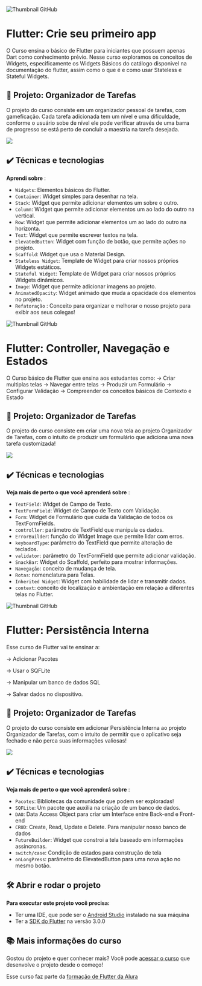 ![Thumbnail GitHub](https://raw.githubusercontent.com/Kakomo/alura_flutter_curso_1/Aula_2/Readme%20Template.png)

# Flutter: Crie seu primeiro app

O Curso ensina o básico de Flutter para iniciantes que possuem apenas Dart como conhecimento prévio. Nesse curso exploramos os conceitos de Widgets, especificamente os Widgets Básicos do catálogo disponivel na documentação do flutter, assim como o que é e como usar Stateless e Stateful Widgets.

## 🔨 Projeto: Organizador de Tarefas

O projeto do curso consiste em um organizador pessoal de tarefas, com gameficação. Cada tarefa adicionada tem um nível e uma dificuldade, conforme o usuário sobe de nível ele pode verificar através de uma barra de progresso se está perto de concluir a maestria na tarefa desejada.

![](https://raw.githubusercontent.com/Kakomo/alura_flutter_curso_1/Aula_2/flutter1_gif.gif)

## ✔️ Técnicas e tecnologias

**Aprendi sobre** :
- `Widgets`: Elementos básicos do Flutter.
- `Container`: Widget simples para desenhar na tela.
- `Stack`: Widget que permite adicionar elementos um sobre o outro.
- `Column`: Widget que permite adicionar elementos um ao lado do outro na vertical.
- `Row`: Widget que permite adicionar elementos um ao lado do outro na horizonta.
- `Text`: Widget que permite escrever textos na tela.
- `ElevatedButton`: Widget com função de botão, que permite ações no projeto.
- `Scaffold`: Widget que usa o Material Design.
- `Stateless Widget`: Template de Widget para criar nossos próprios Widgets estáticos.
- `Stateful Widget`: Template de Widget para criar nossos próprios Widgets dinâmicos.
- `Image`: Widget que permite adicionar imagens ao projeto.
- `AnimatedOpacity`: Widget animado que muda a opacidade dos elementos no projeto.
- `Refatoração` : Conceito para organizar e melhorar o nosso projeto para exibir aos seus colegas!


![Thumbnail GitHub](https://raw.githubusercontent.com/alura-cursos/alura_flutter_curso_2/master/Readme%20Template%20(2).png)

# Flutter: Controller, Navegação e Estados

O Curso básico de Flutter que ensina aos estudantes como: 
-> Criar multiplas telas 
-> Navegar entre telas
-> Produzir um Formulário
-> Configurar Validação
-> Compreender os conceitos básicos de Contexto e Estado

## 🔨 Projeto: Organizador de Tarefas

O projeto do curso consiste em criar uma nova tela ao projeto Organizador de Tarefas, com o intuito de produzir um formulário que adiciona uma nova tarefa customizada!

![](https://raw.githubusercontent.com/alura-cursos/alura_flutter_curso_2/master/flutter2_gif.gif)

## ✔️ Técnicas e tecnologias

**Veja mais de perto o que você aprenderá sobre** :
- `TextField`: Widget de Campo de Texto.
- `TextFormField`: Widget de Campo de Texto com Validação.
- `Form`: Widget de Formulário que cuida da Validação de todos os TextFormFields.
- `controller`: parâmetro de TextField que manipula os dados.
- `ErrorBuilder`: função do Widget Image que permite lidar com erros.
- `keyboardType`: parâmetro do TextField que permite alteração de teclados.
- `validator`: parâmetro do TextFormField que permite adicionar validação.
- `SnackBar`: Widget do Scaffold, perfeito para mostrar informações.
- `Navegação`: conceito de mudança de tela.
- `Rotas`: nomenclatura para Telas.
- `Inherited Widget`: Widget com habilidade de lidar e transmitir dados.
- `context`: conceito de localização e ambientação em relação a diferentes telas no Flutter.
 


![Thumbnail GitHub](https://raw.githubusercontent.com/alura-cursos/alura_flutter_curso_3/main/Card%20Persist%C3%AAncia.png)

# Flutter: Persistência Interna

Esse curso de Flutter vai te ensinar a: 

-> Adicionar Pacotes

-> Usar o SQFLite

-> Manipular um banco de dados SQL

-> Salvar dados no dispositivo.

## 🔨 Projeto: Organizador de Tarefas

O projeto do curso consiste em adicionar Persistência Interna ao projeto Organizador de Tarefas, com o intuito de permitir que o aplicativo seja fechado e não perca suas informações valiosas!

![](https://raw.githubusercontent.com/alura-cursos/alura_flutter_curso_3/main/flutter3V1_gif.gif)

## ✔️ Técnicas e tecnologias

**Veja mais de perto o que você aprenderá sobre** :
- `Pacotes`: Bibliotecas da comunidade que podem ser exploradas!
- `SQFLite`: Um pacote que auxilia na criação de um banco de dados.
- `DAO`: Data Access Object para criar um Interface entre Back-end e Front-end
- `CRUD`: Create, Read, Update e Delete. Para manipular nosso banco de dados
- `FutureBuilder`: Widget que constroi a tela baseado em informações assincronas.
- `switch/case`: Condição de estados para construção de tela
- `onLongPress`: parâmetro do ElevatedButton para uma nova ação no mesmo botão.
 


## 🛠️ Abrir e rodar o projeto

**Para executar este projeto você precisa:**

- Ter uma IDE, que pode ser o  [Android Studio](https://developer.android.com/) instalado na sua máquina
- Ter a [SDK do Flutter](https://docs.flutter.dev/get-started/install) na versão 3.0.0


## 📚 Mais informações do curso

Gostou do projeto e quer conhecer mais? Você pode [acessar o curso]() que desenvolve o projeto desde o começo!

Esse curso faz parte da [formação de Flutter da Alura](https://cursos.alura.com.br/formacao-flutter)
